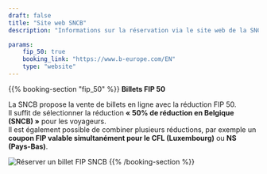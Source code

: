 ```yaml
---
draft: false
title: "Site web SNCB"
description: "Informations sur la réservation via le site web de la SNCB."

params:
    fip_50: true
    booking_link: "https://www.b-europe.com/EN"
    type: "website"
---
```


{{% booking-section "fip_50" %}}
**Billets FIP 50**

La SNCB propose la vente de billets en ligne avec la réduction FIP 50.  
Il suffit de sélectionner la réduction **« 50% de réduction en Belgique (SNCB) »** pour les voyageurs.  
Il est également possible de combiner plusieurs réductions, par exemple un **coupon FIP valable simultanément pour le CFL (Luxembourg)** ou **NS (Pays-Bas)**.

![Réserver un billet FIP SNCB](fip_sncb_website.webp)
{{% /booking-section %}}
